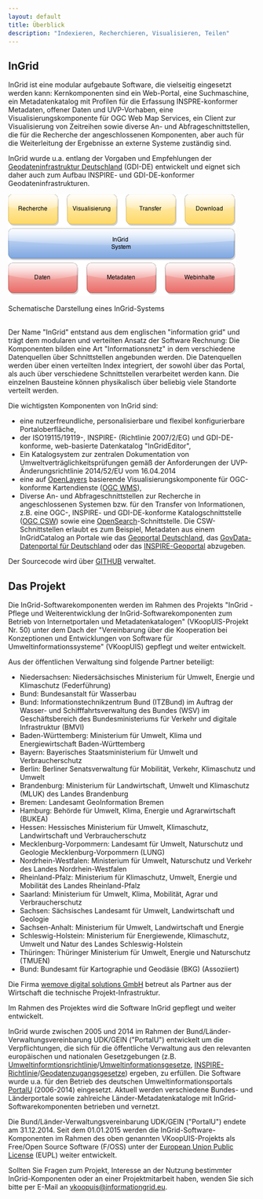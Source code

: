 ```yaml
---
layout: default
title: Überblick
description: "Indexieren, Recherchieren, Visualisieren, Teilen"
---
```


## InGrid

InGrid ist eine modular aufgebaute Software, die vielseitig eingesetzt werden kann: Kernkomponenten sind ein Web-Portal, eine Suchmaschine, ein Metadatenkatalog mit Profilen für die Erfassung INSPRE-konformer Metadaten, offener Daten und UVP-Vorhaben, eine Visualisierungskomponente für OGC Web Map Services, ein Client zur Visualisierung von Zeitreihen sowie diverse An- und Abfrageschnittstellen, die für die Recherche der angeschlossenen Komponenten, aber auch für die Weiterleitung der Ergebnisse an externe Systeme zuständig sind.

InGrid wurde u.a. entlang der Vorgaben und Empfehlungen der [Geodateninfrastruktur Deutschland](http://www.geoportal.de/) (GDI-DE) entwickelt und eignet sich daher auch zum Aufbau INSPIRE- und GDI-DE-konformer Geodateninfrastrukturen.

![Schematische Darstellung eines InGrid-Systems](../images/ingrid_chart.png "Schematische Darstellung eines InGrid-Systems")

<figcaption class="figcaption">Schematische Darstellung eines InGrid-Systems</figcaption>

<br>

Der Name "InGrid" entstand aus dem englischen "information grid" und trägt dem modularen und verteilten Ansatz der Software Rechnung: Die Komponenten bilden eine Art "Informationsnetz" in dem verschiedene Datenquellen über Schnittstellen angebunden werden. Die Datenquellen werden über einen verteilten Index integriert, der sowohl über das Portal, als auch über verschiedene Schnittstellen verarbeitet werden kann. Die einzelnen Bausteine können physikalisch über beliebig viele Standorte verteilt werden.

Die wichtigsten Komponenten von InGrid sind:

- eine nutzerfreundliche, personalisierbare und flexibel konfigurierbare Portaloberfläche,
- der ISO19115/19119-, INSPIRE- (Richtlinie 2007/2/EG) und GDI-DE-konforme, web-basierte Datenkatalog "InGridEditor",
- Ein Katalogsystem zur zentralen Dokumentation von Umweltverträglichkeitsprüfungen gemäß der Anforderungen der UVP-Änderungsrichtlinie 2014/52/EU vom 16.04.2014
- eine auf [OpenLayers](http://openlayers.org/) basierende Visualisierungskomponente für OGC-konforme Kartendienste ([OGC WMS](http://www.opengeospatial.org/standards/wms)),
- Diverse An- und Abfrageschnittstellen zur Recherche in angeschlossenen Systemen bzw. für den Transfer von Informationen, z.B. eine OGC-, INSPIRE- und GDI-DE-konforme Katalogschnittstelle ([OGC CSW](http://www.opengeospatial.org/standards/cat)) sowie eine [OpenSearch](http://www.opensearch.org/Home)-Schnittstelle. Die CSW-Schnittstellen erlaubt es zum Beispiel, Metadaten aus einem InGridCatalog an Portale wie das [Geoportal Deutschland](http://www.geoportal.de/DE/Geoportal), das [GovData-Datenportal für Deutschland](https://www.govdata.de/) oder das [INSPIRE-Geoportal](http://inspire-geoportal.ec.europa.eu/) abzugeben.


Der Sourcecode wird über [GITHUB](https://github.com/informationgrid) verwaltet.



## Das Projekt

Die InGrid-Softwarekomponenten werden im Rahmen des Projekts "InGrid - Pflege und Weiterentwicklung der InGrid-Softwarekomponenten zum Betrieb von Internetportalen und Metadatenkatalogen" (VKoopUIS-Projekt Nr. 50) unter dem Dach der "Vereinbarung über die Kooperation bei Konzeptionen und Entwicklungen von Software für Umweltinformationssysteme" (VKoopUIS) gepflegt und weiter entwickelt.

Aus der öffentlichen Verwaltung sind folgende Partner beteiligt:

- Niedersachsen: Niedersächsisches Ministerium für Umwelt, Energie und Klimaschutz (Federführung)
- Bund: Bundesanstalt für Wasserbau
- Bund: Informationstechnikzentrum Bund (ITZBund) im Auftrag der Wasser- und
Schifffahrtsverwaltung des Bundes (WSV) im Geschäftsbereich des
Bundesministeriums für Verkehr und digitale Infrastruktur (BMVI)
- Baden-Württemberg: Ministerium für Umwelt, Klima und Energiewirtschaft Baden-Württemberg
- Bayern: Bayerisches Staatsministerium für Umwelt und Verbraucherschutz
- Berlin: Berliner Senatsverwaltung für Mobilität, Verkehr, Klimaschutz und Umwelt
- Brandenburg: Ministerium für Landwirtschaft, Umwelt und Klimaschutz (MLUK) des Landes Brandenburg
- Bremen: Landesamt GeoInformation Bremen
- Hamburg: Behörde für Umwelt, Klima, Energie und Agrarwirtschaft (BUKEA)
- Hessen: Hessisches Ministerium für Umwelt, Klimaschutz, Landwirtschaft und
Verbraucherschutz
- Mecklenburg-Vorpommern: Landesamt für Umwelt, Naturschutz und Geologie Mecklenburg-Vorpommern (LUNG)
- Nordrhein-Westfalen: Ministerium für Umwelt, Naturschutz und Verkehr des Landes Nordrhein-Westfalen
- Rheinland-Pfalz: Ministerium für Klimaschutz, Umwelt, Energie und Mobilität des Landes Rheinland-Pfalz
- Saarland: Ministerium für Umwelt, Klima, Mobilität, Agrar und Verbraucherschutz
- Sachsen: Sächsisches Landesamt für Umwelt, Landwirtschaft und Geologie
- Sachsen-Anhalt: Ministerium für Umwelt, Landwirtschaft und Energie
- Schleswig-Holstein: Ministerium für Energiewende, Klimaschutz, Umwelt und Natur des Landes Schleswig-Holstein
- Thüringen: Thüringer Ministerium für Umwelt, Energie und Naturschutz (TMUEN)
- Bund: Bundesamt für Kartographie und Geodäsie (BKG) (Assoziiert)

Die Firma [wemove digital solutions GmbH](http://www.wemove.com) betreut als Partner aus der Wirtschaft die technische Projekt-Infrastruktur.

Im Rahmen des Projektes wird die Software InGrid gepflegt und weiter entwickelt.

InGrid wurde zwischen 2005 und 2014 im Rahmen der Bund/Länder-Verwaltungsvereinbarung UDK/GEIN ("PortalU") entwickelt um die Verpflichtungen, die sich für die öffentliche Verwaltung aus den relevanten europäischen und nationalen Gesetzgebungen (z.B. [Umweltinformtionsrichtlinie](http://www.bmub.bund.de/service/publikationen/downloads/details/artikel/umweltinformationsrichtlinie-des-europaeischen-parlaments-und-des-rates-vom-28012003-richtlinie-20034eg/)/[Umweltinformationsgesetze](http://de.wikipedia.org/wiki/Umweltinformationsgesetz), [INSPIRE-Richtlinie](http://inspire.ec.europa.eu/)/[Geodatenzugangsgesetze](http://de.wikipedia.org/wiki/Geodatenzugangsgesetz)) ergeben, zu erfüllen. Die Software wurde u.a. für den Betrieb des deutschen Umweltinformationsportals [PortalU](http://de.wikipedia.org/wiki/PortalU) (2006-2014) eingesetzt. Aktuell werden verschiedene Bundes- und Länderportale sowie zahlreiche Länder-Metadatenkataloge mit InGrid-Softwarekomponenten betrieben und vernetzt.

Die Bund/Länder-Verwaltungsvereinbarung UDK/GEIN ("PortalU") endete am 31.12.2014. Seit dem 01.01.2015 werden die InGrid-Software-Komponenten im Rahmen des oben genannten VKoopUIS-Projekts als Free/Open Source Software (F/OSS) unter der [European Union Public License](https://joinup.ec.europa.eu/software/page/eupl) (EUPL) weiter entwickelt.

Sollten Sie Fragen zum Projekt, Interesse an der Nutzung bestimmter InGrid-Komponenten oder an einer Projektmitarbeit haben, wenden Sie sich bitte per E-Mail an <vkoopuis@informationgrid.eu>.

